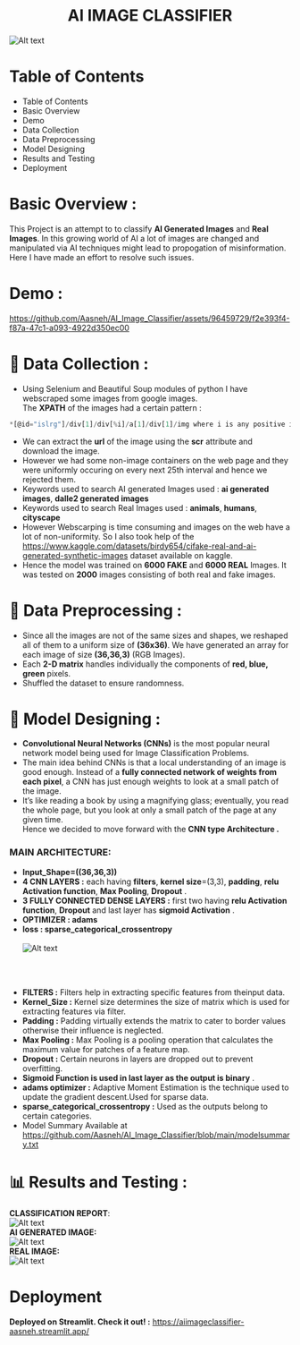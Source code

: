 
<h1 align="center">AI IMAGE CLASSIFIER</h1>

![Alt text](banner.jpg)
# Table of Contents
- Table of Contents
- Basic Overview
- Demo
- Data Collection
- Data Preprocessing
- Model Designing
- Results and Testing
- Deployment

# Basic Overview :
This Project is an attempt to to classify **AI Generated Images** and **Real Images**. In this growing world of AI a lot of images are changed and manipulated via AI techniques
might lead to propogation of misinformation. Here I have made an effort to resolve such issues.
# Demo :
https://github.com/Aasneh/AI_Image_Classifier/assets/96459729/f2e393f4-f87a-47c1-a093-4922d350ec00


# :floppy_disk:  Data Collection :
* Using Selenium and Beautiful Soup modules of python I have webscraped some images from google images.<br>
The **XPATH** of the images had a certain pattern :
```javascript
*[@id="islrg"]/div[1]/div[%i]/a[1]/div[1]/img where i is any positive integer.
```
* We can extract the **url** of the image using the **scr** attribute and download the image.<br>
* However we had some non-image containers on the web page and they were uniformly occuring on every next 25th interval and hence we rejected them.<br>
* Keywords used to search AI generated Images used : **ai generated images**, **dalle2 generated images** <br>
* Keywords used to search Real Images used : **animals**, **humans**, **cityscape** <br>
* However Webscarping is time consuming and images on the web have a lot of non-uniformity. So I also took help of the <https://www.kaggle.com/datasets/birdy654/cifake-real-and-ai-generated-synthetic-images>
dataset available on kaggle.<br>
* Hence the model was trained on **6000 FAKE** and **6000 REAL** Images. It was tested on **2000** images consisting of both real and fake images.<br>

# :page_with_curl:  Data Preprocessing :
* Since all the images are not of the same sizes and shapes, we reshaped all of them to a uniform size of **(36x36)**. We have generated an array for each image of size
**(36,36,3)** (RGB Images).<br>
* Each **2-D matrix** handles individually the components of **red, blue, green** pixels.
* Shuffled the dataset to ensure randomness.<br>

# :pushpin:  Model Designing :
* **Convolutional Neural Networks (CNNs)** is the most popular neural network model being used for Image Classification Problems.
* The main idea behind CNNs is that a local understanding of an image is good enough. Instead of a **fully connected network of weights from each pixel**, 
a CNN has just enough weights to look at a small patch of the image. 
* It’s like reading a book by using a magnifying glass; eventually, you read the whole page, but you look at only a small patch of the page at any given time.<br>
Hence we decided to move forward with the **CNN type Architecture .**
### MAIN ARCHITECTURE:
* **Input_Shape=((36,36,3))**<br>
* **4 CNN LAYERS :** each having **filters**, **kernel size**=(3,3), **padding**, **relu Activation function**, **Max Pooling**, **Dropout** .<br>
* **3 FULLY CONNECTED DENSE LAYERS :** first two having **relu Activation function**, **Dropout** and last layer has **sigmoid Activation** .<br>
* **OPTIMIZER : adams**<br>
* **loss : sparse_categorical_crossentropy**<br><br>
![Alt text](model_plot.png)
<br>
<br>

* **FILTERS :** Filters help in extracting specific features from theinput data.<br>
* **Kernel_Size :** Kernel size determines the size of matrix which is used for extracting features via filter.<br>
* **Padding :** Padding virtually extends the matrix to cater to border values otherwise their influence is neglected.<br>
* **Max Pooling :** Max Pooling is a pooling operation that calculates the maximum value for patches of a feature map.<br>
* **Dropout :** Certain neurons in layers are dropped out to prevent overfitting.<br>
* **Sigmoid Function is used in last layer as the output is binary** .<br>
* **adams optimizer :** Adaptive Moment Estimation is the technique used to update the gradient descent.Used for sparse data.
* **sparse_categorical_crossentropy :** Used as the outputs belong to certain categories. <br>
* Model Summary Available at <https://github.com/Aasneh/AI_Image_Classifier/blob/main/modelsummary.txt><br>

# :bar_chart:  Results and Testing :
**CLASSIFICATION REPORT**:<br>
![Alt text](SCORE.png)
<br>
**AI GENERATED IMAGE:**<br>
![Alt text](IMG1.png)
<br>
**REAL IMAGE:**<br>
![Alt text](IMG2.png)
<br>
# Deployment
**Deployed on Streamlit. Check it out! :** <https://aiimageclassifier-aasneh.streamlit.app/>

